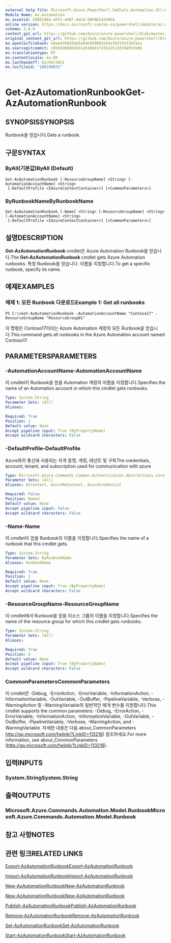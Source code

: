 ```yaml
---
external help file: Microsoft.Azure.PowerShell.Cmdlets.Automation.dll-Help.xml
Module Name: Az.Automation
ms.assetid: EDB918EA-4FF3-44EF-A4CA-5BFBD14340EA
online version: https://docs.microsoft.com/en-us/powershell/module/az.automation/get-azautomationrunbook
schema: 2.0.0
content_git_url: https://github.com/Azure/azure-powershell/blob/master/src/Automation/Automation/help/Get-AzAutomationRunbook.md
original_content_git_url: https://github.com/Azure/azure-powershell/blob/master/src/Automation/Automation/help/Get-AzAutomationRunbook.md
ms.openlocfilehash: edae476893de5a64e950902d2de7b31fe53b51ea
ms.sourcegitcommit: c05d3d669b5631e526841f47b22513d78495350b
ms.translationtype: MT
ms.contentlocale: ko-KR
ms.lasthandoff: 02/09/2021
ms.locfileid: "100199652"
---
```

# <span data-ttu-id="e7730-101">Get-AzAutomationRunbook</span><span class="sxs-lookup"><span data-stu-id="e7730-101">Get-AzAutomationRunbook</span></span>

## <span data-ttu-id="e7730-102">SYNOPSIS</span><span class="sxs-lookup"><span data-stu-id="e7730-102">SYNOPSIS</span></span>
<span data-ttu-id="e7730-103">Runbook을 얻습니다.</span><span class="sxs-lookup"><span data-stu-id="e7730-103">Gets a runbook.</span></span>

## <span data-ttu-id="e7730-104">구문</span><span class="sxs-lookup"><span data-stu-id="e7730-104">SYNTAX</span></span>

### <span data-ttu-id="e7730-105">ByAll(기본값)</span><span class="sxs-lookup"><span data-stu-id="e7730-105">ByAll (Default)</span></span>
```
Get-AzAutomationRunbook [-ResourceGroupName] <String> [-AutomationAccountName] <String>
 [-DefaultProfile <IAzureContextContainer>] [<CommonParameters>]
```

### <span data-ttu-id="e7730-106">ByRunbookName</span><span class="sxs-lookup"><span data-stu-id="e7730-106">ByRunbookName</span></span>
```
Get-AzAutomationRunbook [-Name] <String> [-ResourceGroupName] <String> [-AutomationAccountName] <String>
 [-DefaultProfile <IAzureContextContainer>] [<CommonParameters>]
```

## <span data-ttu-id="e7730-107">설명</span><span class="sxs-lookup"><span data-stu-id="e7730-107">DESCRIPTION</span></span>
<span data-ttu-id="e7730-108">**Get-AzAutomationRunbook** cmdlet은 Azure Automation Runbook을 얻습니다.</span><span class="sxs-lookup"><span data-stu-id="e7730-108">The **Get-AzAutomationRunbook** cmdlet gets Azure Automation runbooks.</span></span>
<span data-ttu-id="e7730-109">특정 Runbook을 얻습니다. 이름을 지정합니다.</span><span class="sxs-lookup"><span data-stu-id="e7730-109">To get a specific runbook, specify its name.</span></span>

## <span data-ttu-id="e7730-110">예제</span><span class="sxs-lookup"><span data-stu-id="e7730-110">EXAMPLES</span></span>

### <span data-ttu-id="e7730-111">예제 1: 모든 Runbook 다운로드</span><span class="sxs-lookup"><span data-stu-id="e7730-111">Example 1: Get all runbooks</span></span>
```
PS C:\>Get-AzAutomationRunbook -AutomationAccountName "Contoso17" -ResourceGroupName "ResourceGroup01"
```

<span data-ttu-id="e7730-112">이 명령은 Contoso17이라는 Azure Automation 계정의 모든 Runbook을 얻습니다.</span><span class="sxs-lookup"><span data-stu-id="e7730-112">This command gets all runbooks in the Azure Automation account named Contoso17.</span></span>

## <span data-ttu-id="e7730-113">PARAMETERS</span><span class="sxs-lookup"><span data-stu-id="e7730-113">PARAMETERS</span></span>

### <span data-ttu-id="e7730-114">-AutomationAccountName</span><span class="sxs-lookup"><span data-stu-id="e7730-114">-AutomationAccountName</span></span>
<span data-ttu-id="e7730-115">이 cmdlet이 Runbook을 얻을 Automation 계정의 이름을 지정합니다.</span><span class="sxs-lookup"><span data-stu-id="e7730-115">Specifies the name of an Automation account in which this cmdlet gets runbooks.</span></span>

```yaml
Type: System.String
Parameter Sets: (All)
Aliases:

Required: True
Position: 1
Default value: None
Accept pipeline input: True (ByPropertyName)
Accept wildcard characters: False
```

### <span data-ttu-id="e7730-116">-DefaultProfile</span><span class="sxs-lookup"><span data-stu-id="e7730-116">-DefaultProfile</span></span>
<span data-ttu-id="e7730-117">Azure와의 통신에 사용되는 자격 증명, 계정, 테넌트 및 구독</span><span class="sxs-lookup"><span data-stu-id="e7730-117">The credentials, account, tenant, and subscription used for communication with azure</span></span>

```yaml
Type: Microsoft.Azure.Commands.Common.Authentication.Abstractions.Core.IAzureContextContainer
Parameter Sets: (All)
Aliases: AzContext, AzureRmContext, AzureCredential

Required: False
Position: Named
Default value: None
Accept pipeline input: False
Accept wildcard characters: False
```

### <span data-ttu-id="e7730-118">-Name</span><span class="sxs-lookup"><span data-stu-id="e7730-118">-Name</span></span>
<span data-ttu-id="e7730-119">이 cmdlet이 얻을 Runbook의 이름을 지정합니다.</span><span class="sxs-lookup"><span data-stu-id="e7730-119">Specifies the name of a runbook that this cmdlet gets.</span></span>

```yaml
Type: System.String
Parameter Sets: ByRunbookName
Aliases: RunbookName

Required: True
Position: 2
Default value: None
Accept pipeline input: True (ByPropertyName)
Accept wildcard characters: False
```

### <span data-ttu-id="e7730-120">-ResourceGroupName</span><span class="sxs-lookup"><span data-stu-id="e7730-120">-ResourceGroupName</span></span>
<span data-ttu-id="e7730-121">이 cmdlet에서 Runbook을 얻을 리소스 그룹의 이름을 지정합니다.</span><span class="sxs-lookup"><span data-stu-id="e7730-121">Specifies the name of the resource group for which this cmdlet gets runbooks.</span></span>

```yaml
Type: System.String
Parameter Sets: (All)
Aliases:

Required: True
Position: 0
Default value: None
Accept pipeline input: True (ByPropertyName)
Accept wildcard characters: False
```

### <span data-ttu-id="e7730-122">CommonParameters</span><span class="sxs-lookup"><span data-stu-id="e7730-122">CommonParameters</span></span>
<span data-ttu-id="e7730-123">이 cmdlet은 -Debug, -ErrorAction, -ErrorVariable, -InformationAction, -InformationVariable, -OutVariable, -OutBuffer, -PipelineVariable, -Verbose, -WarningAction 및 -WarningVariable의 일반적인 매개 변수를 지원합니다.</span><span class="sxs-lookup"><span data-stu-id="e7730-123">This cmdlet supports the common parameters: -Debug, -ErrorAction, -ErrorVariable, -InformationAction, -InformationVariable, -OutVariable, -OutBuffer, -PipelineVariable, -Verbose, -WarningAction, and -WarningVariable.</span></span> <span data-ttu-id="e7730-124">자세한 내용은 다음 about_CommonParameters http://go.microsoft.com/fwlink/?LinkID=113216) 참조하세요.</span><span class="sxs-lookup"><span data-stu-id="e7730-124">For more information, see about_CommonParameters (http://go.microsoft.com/fwlink/?LinkID=113216).</span></span>

## <span data-ttu-id="e7730-125">입력</span><span class="sxs-lookup"><span data-stu-id="e7730-125">INPUTS</span></span>

### <span data-ttu-id="e7730-126">System.String</span><span class="sxs-lookup"><span data-stu-id="e7730-126">System.String</span></span>

## <span data-ttu-id="e7730-127">출력</span><span class="sxs-lookup"><span data-stu-id="e7730-127">OUTPUTS</span></span>

### <span data-ttu-id="e7730-128">Microsoft.Azure.Commands.Automation.Model.Runbook</span><span class="sxs-lookup"><span data-stu-id="e7730-128">Microsoft.Azure.Commands.Automation.Model.Runbook</span></span>

## <span data-ttu-id="e7730-129">참고 사항</span><span class="sxs-lookup"><span data-stu-id="e7730-129">NOTES</span></span>

## <span data-ttu-id="e7730-130">관련 링크</span><span class="sxs-lookup"><span data-stu-id="e7730-130">RELATED LINKS</span></span>

[<span data-ttu-id="e7730-131">Export-AzAutomationRunbook</span><span class="sxs-lookup"><span data-stu-id="e7730-131">Export-AzAutomationRunbook</span></span>](./Export-AzAutomationRunbook.md)

[<span data-ttu-id="e7730-132">Import-AzAutomationRunbook</span><span class="sxs-lookup"><span data-stu-id="e7730-132">Import-AzAutomationRunbook</span></span>](./Import-AzAutomationRunbook.md)

[<span data-ttu-id="e7730-133">New-AzAutomationRunbook</span><span class="sxs-lookup"><span data-stu-id="e7730-133">New-AzAutomationRunbook</span></span>](./New-AzAutomationRunbook.md)

[<span data-ttu-id="e7730-134">New-AzAutomationRunbook</span><span class="sxs-lookup"><span data-stu-id="e7730-134">New-AzAutomationRunbook</span></span>](./New-AzAutomationRunbook.md)

[<span data-ttu-id="e7730-135">Publish-AzAutomationRunbook</span><span class="sxs-lookup"><span data-stu-id="e7730-135">Publish-AzAutomationRunbook</span></span>](./Publish-AzAutomationRunbook.md)

[<span data-ttu-id="e7730-136">Remove-AzAutomationRunbook</span><span class="sxs-lookup"><span data-stu-id="e7730-136">Remove-AzAutomationRunbook</span></span>](./Remove-AzAutomationRunbook.md)

[<span data-ttu-id="e7730-137">Set-AzAutomationRunbook</span><span class="sxs-lookup"><span data-stu-id="e7730-137">Set-AzAutomationRunbook</span></span>](./Set-AzAutomationRunbook.md)

[<span data-ttu-id="e7730-138">Start-AzAutomationRunbook</span><span class="sxs-lookup"><span data-stu-id="e7730-138">Start-AzAutomationRunbook</span></span>](./Start-AzAutomationRunbook.md)


